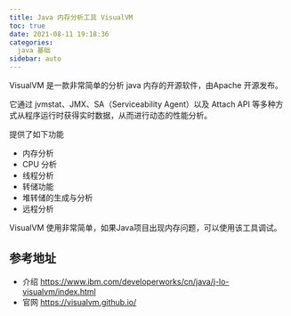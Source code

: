 ```yaml
---
title: Java 内存分析工具 VisualVM
toc: true
date: 2021-08-11 19:18:36
categories:
  java 基础
sidebar: auto
---
```


VisualVM 是一款非常简单的分析 java 内存的开源软件，由Apache 开源发布。

它通过 jvmstat、JMX、SA（Serviceability Agent）以及 Attach API 等多种方式从程序运行时获得实时数据，从而进行动态的性能分析。


提供了如下功能

- 内存分析
- CPU 分析
- 线程分析
- 转储功能
- 堆转储的生成与分析
- 远程分析

VisualVM 使用非常简单，如果Java项目出现内存问题，可以使用该工具调试。

## 参考地址
- 介绍 https://www.ibm.com/developerworks/cn/java/j-lo-visualvm/index.html
- 官网 https://visualvm.github.io/
